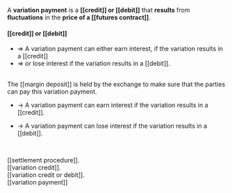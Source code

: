 A **variation payment** is a **[[credit]] or [[debit]]** that **results** from **fluctuations** in the **price of a [[futures contract]]**.


#### [[credit]] or [[debit]]

* => A variation payment can either earn interest, if the variation results in a [[credit]]
* => or lose interest if the variation results in a [[debit]].

<br>
The [[margin deposit]] is held by the exchange to make sure that the parties can pay this variation payment.  


* -> A variation payment can earn interest if the variation results in a [[credit]].  

* -> A variation payment can lose interest if the variation results in a [[debit]]. 

<br>

[[settlement procedure]].  
[[variation credit]].  
[[variation credit or debit]].  
[[variation payment]]
